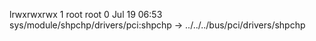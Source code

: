 lrwxrwxrwx 1 root root 0 Jul 19 06:53 sys/module/shpchp/drivers/pci:shpchp -> ../../../bus/pci/drivers/shpchp
